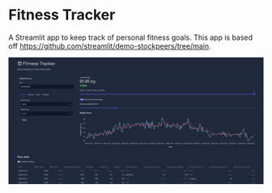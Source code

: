 # Fitness Tracker

A Streamlit app to keep track of personal fitness goals. This app is based off https://github.com/streamlit/demo-stockpeers/tree/main. 

![loading_page](.media/loading_page.png)
